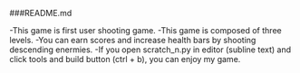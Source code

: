 ###README.md

-This game is first user shooting game.
-This game is composed of three levels.
-You can earn scores and increase health bars by shooting descending enermies.
-If you open scratch_n.py in editor (subline text) and click tools and build button (ctrl + b), you can enjoy my game.
